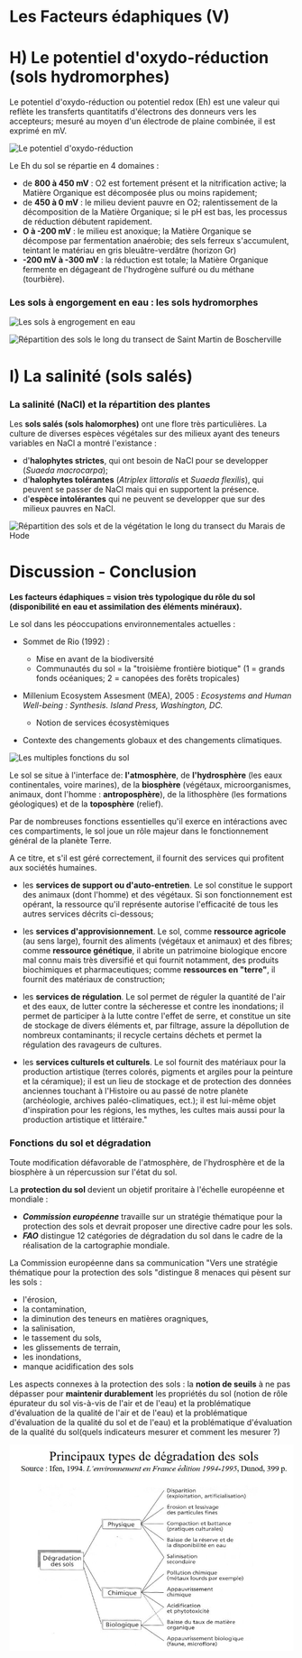 # Les Facteurs édaphiques (V)

# H) Le potentiel d'oxydo-réduction (sols hydromorphes)

Le potentiel d'oxydo-réduction ou potentiel redox (Eh) est une valeur qui reflète les transferts quantitatifs d'électrons des donneurs vers les accepteurs; mesuré au moyen d'un électrode de plaine combinée, il est exprimé en mV.

![Le potentiel d'oxydo-réduction](Images/potent.JPG)

Le Eh du sol se répartie en 4 domaines : 

* de **800 à 450 mV** : O2 est fortement présent et la nitrification active; la Matière Organique est décomposée plus ou moins rapidement;
* de **450 à 0 mV** : le milieu devient pauvre en O2; ralentissement de la décomposition de la Matière Organique; si le pH est bas, les processus de réduction débutent rapidement. 
* **O à -200 mV** : le milieu est anoxique; la Matière Organique se décompose par fermentation anaérobie; des sels ferreux s'accumulent, teintant le matériau en gris bleuâtre-verdâtre (horizon Gr)
* **-200 mV à -300 mV** : la réduction est totale; la Matière Organique fermente en dégageant de l'hydrogène sulfuré ou du méthane (tourbière).

### Les sols à engorgement en eau : les sols hydromorphes

![Les sols à engrogement en eau](Images/sols.JPG)

![Répartition des sols le long du transect de Saint Martin de Boscherville](Images/repartition.JPG)

# I) La salinité (sols salés)

### La salinité (NaCl) et la répartition des plantes

Les **sols salés (sols halomorphes)** ont une flore très particulières. La culture de diverses espèces végétales sur des milieux ayant des teneurs variables en NaCl a montré l'existance :

* d'**halophytes strictes**, qui ont besoin de NaCl pour se developper (*Suaeda macrocarpa*);
* d'**halophytes tolérantes** (*Atriplex littoralis* et *Suaeda flexilis*), qui peuvent se passer de NaCl mais qui en supportent la présence.
* d'**espèce intolérantes** qui ne peuvent se developper que sur des milieux pauvres en NaCl.

![Répartition des sols et de la végétation le long du transect du Marais de Hode](Images/veg.JPG)

# Discussion - Conclusion

**Les facteurs édaphiques = vision très typologique du rôle du sol (disponibilité en eau et assimilation des éléments minéraux).**

Le sol dans les péoccupations environnementales actuelles :

* Sommet de Rio (1992) :
	* Mise en avant de la biodiversité 
    * Communautés du sol = la "troisième frontière biotique" (1 = grands fonds océaniques; 2 = canopées des forêts tropicales)
    
* Millenium Ecosystem Assesment (MEA), 2005 : *Ecosystems and Human Well-being : Synthesis. Island Press, Washington, DC.*
	* Notion de services écosystèmiques 
    
* Contexte des changements globaux et des changements climatiques.

![Les multiples fonctions du sol](Images/fonctions.JPG)

Le sol se situe à l'interface de: **l'atmosphère**, de **l'hydrosphère** (les eaux continentales, voire marines), de la **biosphère** (végétaux, microorganismes, animaux, dont l'homme : **antroposphère**), de la lithosphère (les formations géologiques) et de la **toposphère** (relief).

Par de nombreuses fonctions essentielles qu'il exerce en intéractions avec ces compartiments, le sol joue un rôle majeur dans le fonctionnement général de la planète Terre.

A ce titre, et s'il est géré correctement, il fournit des services qui profitent aux sociétés humaines.

* les **services de support ou d'auto-entretien**. Le sol constitue le support des animaux (dont l'homme) et des végétaux. Si son fonctionnement est opérant, la ressource qu'il représente autorise l'efficacité de tous les autres services décrits ci-dessous;

* les **services d'approvisionnement**. Le sol, comme **ressource agricole** (au sens large), fournit des aliments (végétaux et animaux) et des fibres; comme **ressource génétique**, il abrite un patrimoine biologique encore mal connu mais très diversifié et qui fournit notamment, des produits biochimiques et pharmaceutiques; comme **ressources en "terre"**, il fournit des matériaux de construction;

* les **services de régulation**. Le sol permet de réguler la quantité de l'air et des eaux, de lutter contre la sécheresse et contre les inondations; il permet de participer à la lutte contre l'effet de serre, et constitue un site de stockage de divers éléments et, par filtrage, assure la dépollution de nombreux contaminants; il recycle certains déchets et permet la régulation des ravageurs de cultures.

* les **services culturels et culturels**. Le sol fournit des matériaux pour la production artistique (terres colorés, pigments et argiles pour la peinture et la céramique); il est un lieu de stockage et de protection des données anciennes touchant à l'Histoire ou au passé de notre planète (archéologie, archives paléo-climatiques, ect.); il est lui-même objet d'inspiration pour les régions, les mythes, les cultes mais aussi pour la production artistique et littéraire."

### Fonctions du sol et dégradation

Toute modification défavorable de l'atmosphère, de l'hydrosphère et de la biosphère à un répercussion sur l'état du sol.

La **protection du sol** devient un objetif proritaire à l'échelle européenne et mondiale :

* **_Commission européenne_** travaille sur un stratégie thématique pour la protection des sols et devrait proposer une directive cadre pour les sols.
* **_FAO_** distingue 12 catégories de dégradation du sol dans le cadre de la réalisation de la cartographie mondiale.

La Commission européenne dans sa communication "Vers une stratégie thématique pour la protection des sols "distingue 8 menaces qui pèsent sur les sols :

* l'érosion,
* la contamination,
* la diminution des teneurs en matières oragniques,
* la salinisation,
* le tassement du sols, 
* les glissements de terrain,
* les inondations,
* manque acidification des sols

Les aspects connexes à la protection des sols : la **notion de seuils** à ne pas dépasser pour **maintenir durablement** les propriétés du sol (notion de rôle épurateur du sol vis-à-vis de l'air et de l'eau) et la problématique d'évaluation de la qualité de l'air et de l'eau) et la problématique d'évaluation de la qualité du sol et de l'eau) et la problématique d'évaluation de la qualité du sol(quels indicateurs mesurer et comment les mesurer ?)

![Principaux types de dégradation des sols](Images/dégradations.JPG)

